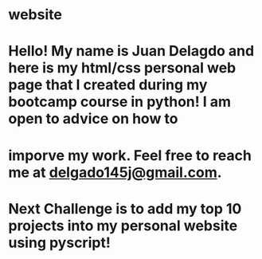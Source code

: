 # website

# Hello! My name is Juan Delagdo and here is my html/css personal web page that I created during my bootcamp course in python! I am open to advice on how to
# imporve my work. Feel free to reach me at delgado145j@gmail.com.

# Next Challenge is to add my top 10 projects into my personal website using pyscript!
